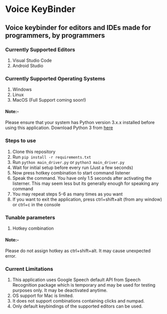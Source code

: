 # Voice KeyBinder

## Voice keybinder for editors and IDEs made for programmers, by programmers

### Currently Supported Editors
1. Visual Studio Code
2. Android Studio

### Currently Supported Operating Systems
1. Windows
2. Linux
3. MacOS (Full Support coming soon!)

#### Note:-
Please ensure that your system has Python version 3.x.x installed before using this application. Download Python 3 from [here](https://www.python.org/downloads/)

### Steps to use
1. Clone this repository
2. Run ```pip install -r requirements.txt```
3. Run ```python main_driver.py``` or ```python3 main_driver.py```
4. Wait for initial setup before every run (Just a few seconds)
5. Now press hotkey combination to start command listener
6. Speak the command. You have only 1.5 seconds after activating the listerner. This may seem less but its generally enough for speaking any command
7. You may repeat steps 5-6 as many times as you want
8. If you want to exit the application, press ctrl+shift+alt (from any window) or ctrl+c in the console

### Tunable parameters
1. Hotkey combination

#### Note:-
Please do not assign hotkey as ctrl+shift+alt. It may cause unexpected error.

### Current Limitations
1. This application uses Google Speech default API from Speech Recognition package which is temporary and may be used for testing purposes only. It may be deactivated anytime.
2. OS support for Mac is limited.
3. It does not support combinations containing clicks and numpad.
4. Only default keybindings of the supported editors can be used.
